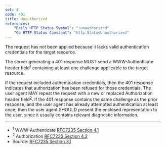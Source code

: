 ```yaml
---
set: 4
code: 401
title: Unauthorized
references:
    "Rails HTTP Status Symbol": ":unauthorized"
    "Go HTTP Status Constant": "http.StatusUnauthorized"
---
```


The request has not been applied because it lacks valid authentication
credentials for the target resource.

The server generating a 401 response MUST send a WWW-Authenticate header
field<sup>[1](#ref-1)</sup> containing at least one challenge applicable to the
target resource.

If the request included authentication credentials, then the 401 response
indicates that authorization has been refused for those credentials. The user
agent MAY repeat the request with a new or replaced Authorization header
field<sup>[2](#ref-2)</sup>. If the 401 response contains the same challenge as
the prior response, and the user agent has already attempted authentication at
least once, then the user agent SHOULD present the enclosed representation to
the user, since it usually contains relevant diagnostic information.

---

* <span id="ref-1"><sup>1</sup> WWW-Authenticate [RFC7235 Section 4.1][2]</span>
* <span id="ref-2"><sup>2</sup> Authorization [RFC7235 Section 4.2][3]</span>
* Source: [RFC7235 Section 3.1][1]

[1]: <http://tools.ietf.org/html/rfc7235#section-3.1>
[2]: <http://tools.ietf.org/html/rfc7235#section-4.1>
[3]: <http://tools.ietf.org/html/rfc7235#section-4.2>
